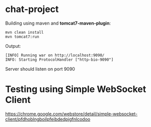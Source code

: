 # chat-project

Building using maven and **tomcat7-maven-plugin**:

  ```
  mvn clean install
  mvn tomcat7:run
  ```
  
  Output:
  ```
  [INFO] Running war on http://localhost:9090/
  INFO: Starting ProtocolHandler ["http-bio-9090"]
  ```
  
  Server should listen on port 9090
  
# Testing using Simple WebSocket Client
  https://chrome.google.com/webstore/detail/simple-websocket-client/pfdhoblngboilpfeibdedpjgfnlcodoo

